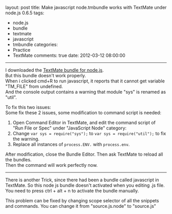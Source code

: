 layout: post
title: Make javascript node.tmbundle works with TextMate under node.js 0.6.5
tags:
  - node.js
  - bundle
  - textmate
  - javascript
  - tmbundle
categories:
  - Practice
  - TextMate
comments: true
date: 2012-03-12 08:00:00
---
I downloaded the [TextMate bundle for node.js].  
But this bundle doesn't work properly.  
When i clicked cmd+R to run javascript, it reports that it cannot get variable "TM_FILE" from undefined.  
And the console output contains a warning that module "sys" is renamed as "util".

To fix this two issues:  
Some fix these 2 issues, some modification to command script is needed:  

1. Open Command Editor in TextMate, and edit the command script of "Run File or Spec" under "JavaScript Node" category:
2. Change `var sys = require("sys");` to `var sys = require("util");` to fix the warning.
3. Replace all instances of `process.ENV.` with `process.env`.

After modification, close the Bundle Editor. Then ask TextMate to reload all the bundles.  
Then the command will work perfectly now.

-----

There is another Trick, since there had been a bundle called javascript in TextMate. So this node js bundle doesn't activated when you editing .js file.  
You need to press ctrl + alt + n to activate the bundle manually.

This problem can be fixed by changing scope selector of all the snippets and commands. You can change it from "source.js.node" to "source.js"

[TextMate bundle for node.js]: https://github.com/drnic/javascript-node.tmbundle
